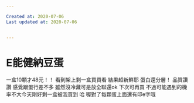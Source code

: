 ```yaml
---

Created at: 2020-07-06
Last updated at: 2020-07-06


---
```


# E能健納豆蛋


一盒10顆才48元！！
看到架上剩一盒買買看
結果超新鮮耶
蛋白還分層！
品質讚讚
感覺跟蛋行差不多
雖然沒冷藏可是放全聯還ok
下次可再買
不過可能遇到的機率不大今天剛好剩一盒被我買到 哈
喔對了每顆蛋上面還有印e字哦

